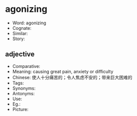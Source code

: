 # agonizing

- Word: agonizing
- Cognate: 
- Similar: 
- Story: 

## adjective

- Comparative: 
- Meaning: causing great pain, anxiety or difficulty
- Chinese: 使人十分痛苦的；令人焦虑不安的；带来巨大困难的
- Tags: 
- Synonyms: 
- Antonyms: 
- Use: 
- Eg.: 
- Picture: 

